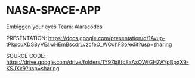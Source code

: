 # NASA-SPACE-APP
Embiggen your eyes
Team: Alaracodes

PRESENTATION:
https://docs.google.com/presentation/d/1Avup-tPkpcuXDS8yVEawHEmBscdrLvzcfeO_WOqhF3o/edit?usp=sharing

SOURCE CODE:
https://drive.google.com/drive/folders/1Y9Zb8fcEaAxOWfGHZAYpBpqX9-KSJXx9?usp=sharing
